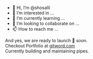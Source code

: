 - 👋 Hi, I’m @shosalli
- 👀 I’m interested in ...
- 🌱 I’m currently learning ...
- 💞️ I’m looking to collaborate on ...
- 📫 How to reach me ...

<!---
shosalli/shosalli is a ✨ special ✨ repository because its `README.md` (this file) appears on your GitHub profile.
You can click the Preview link to take a look at your changes.
--->
And yes, we are ready to launch 🚀 soon.
<br />
Checkout Portfolio at [gitword.com](https://gitword.com)
<br />
Currently building and maintaining pipes.
